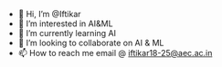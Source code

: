- 👋 Hi, I’m @Iftikar
- 👀 I’m interested in AI&ML
- 🌱 I’m currently learning AI
- 💞️ I’m looking to collaborate on AI & ML
- 📫 How to reach me email @ iftikar18-25@aec.ac.in

<!---
imifti1997/imifti1997 is a ✨ special ✨ repository because its `README.md` (this file) appears on your GitHub profile.
You can click the Preview link to take a look at your changes.
--->
